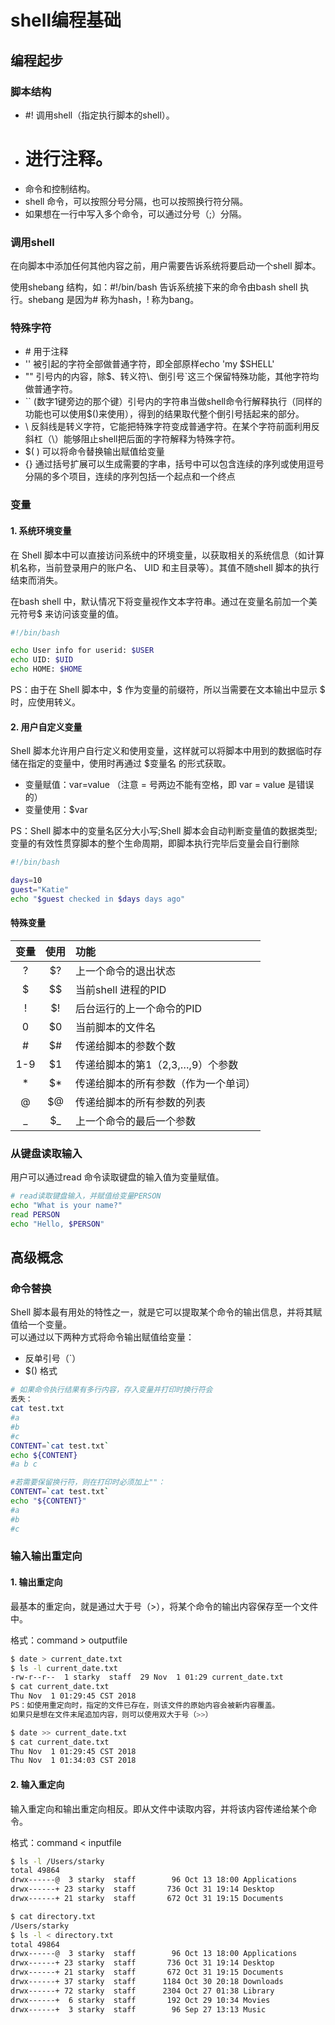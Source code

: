 # shell编程基础

## 编程起步

### 脚本结构
+ #! 调用shell（指定执行脚本的shell）。
+ # 进行注释。
+ 命令和控制结构。
+ shell 命令，可以按照分号分隔，也可以按照换行符分隔。
+ 如果想在一行中写入多个命令，可以通过分号（;）分隔。


### 调用shell
在向脚本中添加任何其他内容之前，用户需要告诉系统将要启动一个shell 脚本。

使用shebang 结构，如：#!/bin/bash 告诉系统接下来的命令由bash shell 执行。shebang 是因为# 称为hash，! 称为bang。


### 特殊字符
+ \# 用于注释
+ '' 被引起的字符全部做普通字符，即全部原样echo 'my $SHELL'
+ "" 引号内的内容，除$、转义符\、倒引号`这三个保留特殊功能，其他字符均做普通字符。
+ `` (数字1键旁边的那个键）引号内的字符串当做shell命令行解释执行（同样的功能也可以使用$()来使用），得到的结果取代整个倒引号括起来的部分。
+ \ 反斜线是转义字符，它能把特殊字符变成普通字符。在某个字符前面利用反斜杠（\）能够阻止shell把后面的字符解释为特殊字符。
+ $( ) 可以将命令替换输出赋值给变量
+ {} 通过括号扩展可以生成需要的字串，括号中可以包含连续的序列或使用逗号分隔的多个项目，连续的序列包括一个起点和一个终点

### 变量

#### 1. 系统环境变量
在 Shell 脚本中可以直接访问系统中的环境变量，以获取相关的系统信息（如计算机名称，当前登录用户的账户名、 UID 和主目录等）。其值不随shell 脚本的执行结束而消失。

在bash shell 中，默认情况下将变量视作文本字符串。通过在变量名前加一个美元符号$ 来访问该变量的值。
```bash
#!/bin/bash

echo User info for userid: $USER
echo UID: $UID
echo HOME: $HOME
```
PS：由于在 Shell 脚本中，$ 作为变量的前缀符，所以当需要在文本输出中显示 $ 时，应使用转义。


#### 2. 用户自定义变量
Shell 脚本允许用户自行定义和使用变量，这样就可以将脚本中用到的数据临时存储在指定的变量中，使用时再通过 $变量名 的形式获取。

+ 变量赋值：var=value （注意 = 号两边不能有空格，即 var = value 是错误的）
+ 变量使用：$var

PS：Shell 脚本中的变量名区分大小写;Shell 脚本会自动判断变量值的数据类型;变量的有效性贯穿脚本的整个生命周期，即脚本执行完毕后变量会自行删除

```bash
#!/bin/bash

days=10
guest="Katie"
echo "$guest checked in $days days ago"
```

#### 特殊变量
变量 | 使用 | 功能
:--:|:--:|:--
?  | $?  | 上一个命令的退出状态
$  | $$  | 当前shell 进程的PID
!  | $!  | 后台运行的上一个命令的PID
0  | $0  | 当前脚本的文件名
\#  | $#  | 传递给脚本的参数个数
1-9  | $1  | 传递给脚本的第1（2,3,…,9）个参数
\*  | $*  | 传递给脚本的所有参数（作为一个单词）
@ | $@  | 传递给脚本的所有参数的列表
\_  | $_  | 上一个命令的最后一个参数



### 从键盘读取输入
用户可以通过read 命令读取键盘的输入值为变量赋值。
```bash
# read读取键盘输入，并赋值给变量PERSON
echo "What is your name?"
read PERSON
echo "Hello, $PERSON"
```


## 高级概念
### 命令替换
Shell 脚本最有用处的特性之一，就是它可以提取某个命令的输出信息，并将其赋值给一个变量。  
可以通过以下两种方式将命令输出赋值给变量：

+ 反单引号（`）
+ $() 格式

```bash
# 如果命令执行结果有多行内容，存入变量并打印时换行符会
丢失：
cat test.txt
#a
#b
#c
CONTENT=`cat test.txt`
echo ${CONTENT}
#a b c

#若需要保留换行符，则在打印时必须加上""：
CONTENT=`cat test.txt`
echo "${CONTENT}"
#a
#b
#c

```

### 输入输出重定向
#### 1. 输出重定向
最基本的重定向，就是通过大于号（>），将某个命令的输出内容保存至一个文件中。

格式：command > outputfile
```bash
$ date > current_date.txt
$ ls -l current_date.txt
-rw-r--r--  1 starky  staff  29 Nov  1 01:29 current_date.txt
$ cat current_date.txt
Thu Nov  1 01:29:45 CST 2018
PS：如使用重定向时，指定的文件已存在，则该文件的原始内容会被新内容覆盖。
如果只是想在文件末尾追加内容，则可以使用双大于号（>>）

$ date >> current_date.txt
$ cat current_date.txt
Thu Nov  1 01:29:45 CST 2018
Thu Nov  1 01:34:03 CST 2018
```

#### 2. 输入重定向
输入重定向和输出重定向相反。即从文件中读取内容，并将该内容传递给某个命令。

格式：command < inputfile
```bash
$ ls -l /Users/starky
total 49864
drwx------@  3 starky  staff        96 Oct 13 18:00 Applications
drwx------+ 23 starky  staff       736 Oct 31 19:14 Desktop
drwx------+ 21 starky  staff       672 Oct 31 19:15 Documents

$ cat directory.txt
/Users/starky
$ ls -l < directory.txt
total 49864
drwx------@  3 starky  staff        96 Oct 13 18:00 Applications
drwx------+ 23 starky  staff       736 Oct 31 19:14 Desktop
drwx------+ 21 starky  staff       672 Oct 31 19:15 Documents
drwx------+ 37 starky  staff      1184 Oct 30 20:18 Downloads
drwx------+ 72 starky  staff      2304 Oct 27 01:38 Library
drwx------+  6 starky  staff       192 Oct 29 10:34 Movies
drwx------+  3 starky  staff        96 Sep 27 13:13 Music
```



